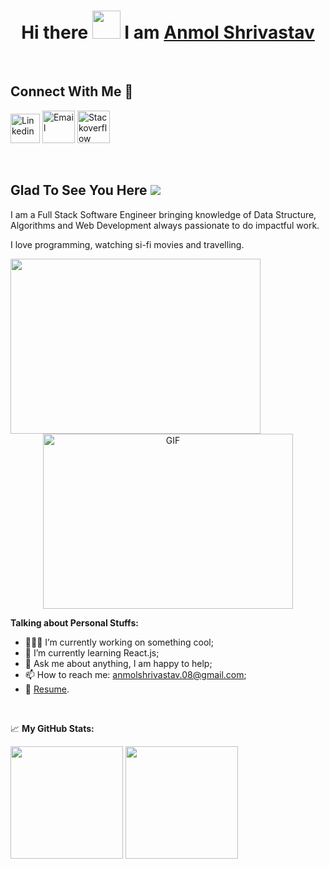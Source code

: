 <h1 align="center"> Hi there <img src="https://media.giphy.com/media/hvRJCLFzcasrR4ia7z/giphy.gif" width="45px"> I am <a href="https://github.com/Anmol-shrivastav/Anmol-shrivastav">Anmol Shrivastav</a> </h1>

<br />

<h2>Connect With Me 🤝</h2>

<div class="img1">
    <p>
		<a href="https://www.linkedin.com/in/anmol-kumar-3685011ba/" target="_blank"><img src="https://icons.iconarchive.com/icons/alecive/flatwoken/64/Apps-Linkedin-icon.png" width="47" alt="Linkedin"></a>
		<a href="mailto:anmolshrivastav.08@gmail.com" target="_blank"><img src="https://icons.iconarchive.com/icons/wwalczyszyn/android-style-honeycomb/64/GMail-icon.png" width="52" alt="Email"></a>
		<a href="https://stackoverflow.com/users/14952133/anmol-shrivastav" target="_blank"><img src="https://icons.iconarchive.com/icons/limav/flat-gradient-social/512/Stackoverflow-icon.png" width="52" alt="Stackoverflow"></a>
	<p/>
</div>

<br />

<h2>Glad To See You Here   <img src="https://profile-counter.glitch.me/Anmol-shrivastav/count.svg" /></h2>
<p>I am a Full Stack Software Engineer bringing knowledge of Data Structure, Algorithms and Web Development always passionate to do impactful work.</p>
<p>I love programming, watching si-fi movies and travelling.</p>

<div align="center">
	<img align="left" height="280" width="400" src="https://media.giphy.com/media/3o7qE1YN7aBOFPRw8E/giphy.gif">
	<img alt="GIF" src="https://github.com/Gapur/Gapur/blob/master/coding.gif?raw=true" width="400" height="280" />
</div>

**Talking about Personal Stuffs:**

- 👨🏻‍💻 I’m currently working on something cool;
- 🚀 I’m currently learning React.js;
- 💬 Ask me about anything, I am happy to help;
- 📫 How to reach me: anmolshrivastav.08@gmail.com;
- 📝 [Resume](https://drive.google.com/file/d/1H4wvjGghM9GYu5-Y437NKY7RRAiSCl2D/view?usp=sharing). 

<br />

📈 **My GitHub Stats:**
<p style="margin:0">
  <img height="180em" src="https://github-readme-stats.vercel.app/api?username=Anmol-shrivastav&show_icons=true&hide_border=true&&count_private=true&include_all_commits=true" />
  <img height="180em" src="https://github-readme-stats.vercel.app/api/top-langs/?username=Anmol-shrivastav&exclude_repo=KNN-Image-Classification&show_icons=true&hide_border=true&layout=compact&langs_count=8"/>
</p> 
